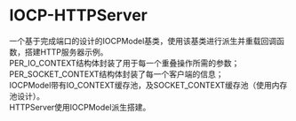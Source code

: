 # IOCP-HTTPServer
一个基于完成端口的设计的IOCPModel基类，使用该基类进行派生并重载回调函数，搭建HTTP服务器示例。    
PER_IO_CONTEXT结构体封装了用于每一个重叠操作所需的参数；  
PER_SOCKET_CONTEXT结构体封装了每一个客户端的信息；  
IOCPModel带有IO_CONTEXT缓存池，及SOCKET_CONTEXT缓存池（使用内存池设计）。  
HTTPServer使用IOCPModel派生搭建。
